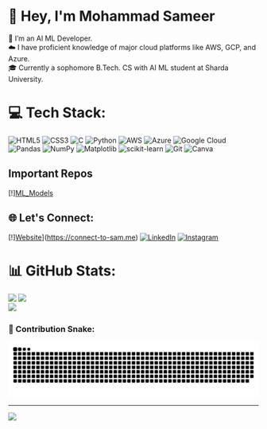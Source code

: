 # 🙌 Hey, I'm Mohammad Sameer

🤖 I’m an AI ML Developer.<br>
☁️ I have proficient knowledge of major cloud platforms like AWS, GCP, and Azure.<br>
🎓 Currently a sophomore B.Tech. CS with AI ML student at Sharda University.

# 💻 Tech Stack:
![HTML5](https://img.shields.io/badge/html5-%23E34F26.svg?style=for-the-badge&logo=html5&logoColor=white) 
![CSS3](https://img.shields.io/badge/css3-%231572B6.svg?style=for-the-badge&logo=css3&logoColor=white) 
![C](https://img.shields.io/badge/c-%2300599C.svg?style=for-the-badge&logo=c&logoColor=white) 
![Python](https://img.shields.io/badge/python-%233776AB.svg?style=for-the-badge&logo=python&logoColor=white)
![AWS](https://img.shields.io/badge/AWS-%23FF9900.svg?style=for-the-badge&logo=amazon-aws&logoColor=white) 
![Azure](https://img.shields.io/badge/azure-%230072C6.svg?style=for-the-badge&logo=microsoftazure&logoColor=white) 
![Google Cloud](https://img.shields.io/badge/GoogleCloud-%234285F4.svg?style=for-the-badge&logo=google-cloud&logoColor=white)  
![Pandas](https://img.shields.io/badge/pandas-%23150458.svg?style=for-the-badge&logo=pandas&logoColor=white) 
![NumPy](https://img.shields.io/badge/numpy-%23013243.svg?style=for-the-badge&logo=numpy&logoColor=white) 
![Matplotlib](https://img.shields.io/badge/Matplotlib-%23ffffff.svg?style=for-the-badge&logo=Matplotlib&logoColor=black) 
![scikit-learn](https://img.shields.io/badge/scikit--learn-%23F7931E.svg?style=for-the-badge&logo=scikit-learn&logoColor=white) 
![Git](https://img.shields.io/badge/git-%23F05033.svg?style=for-the-badge&logo=git&logoColor=white)
![Canva](https://img.shields.io/badge/Canva-%2300C4CC.svg?style=for-the-badge&logo=Canva&logoColor=white) 

## Important Repos
[!][ML_Models](https://github.com/sam0786-xyz/sam0786-xyz/ML)

## 🌐 Let's Connect:
[!][Website](https://img.shields.io/badge/LinkedIn-%230077B5.svg?logo=browser&logoColor=white)](https://connect-to-sam.me) 
[![LinkedIn](https://img.shields.io/badge/LinkedIn-%230077B5.svg?logo=linkedin&logoColor=white)](https://linkedin.com/in/connect-to-sam-xyz) 
[![Instagram](https://img.shields.io/badge/Instagram-%23E4405F.svg?logo=instagram&logoColor=white)](https://www.instagram.com/sam0786.xyz/)


# 📊 GitHub Stats:
![](https://github-readme-stats.vercel.app/api?username=sam0786-xyz&show_icons=true&theme=radical) ![](https://github-readme-streak-stats.herokuapp.com/?user=sam0786-xyz&theme=dark&hide_border=false)<br/>
![](https://github-readme-stats.vercel.app/api/top-langs/?username=sam0786-xyz&theme=dark&hide_border=false&include_all_commits=false&count_private=false&layout=compact) <br/>

### 🐍 Contribution Snake:
<picture>
  <source
    media="(prefers-color-scheme: dark)"
    srcset="https://raw.githubusercontent.com/platane/snk/output/github-contribution-grid-snake-dark.svg"
  />
  <source
    media="(prefers-color-scheme: light)"
    srcset="https://raw.githubusercontent.com/platane/snk/output/github-contribution-grid-snake.svg"
  />
  <img
    alt="github contribution grid snake animation"
    src="https://raw.githubusercontent.com/platane/snk/output/github-contribution-grid-snake.svg"
  />
</picture>


---
[![](https://visitcount.itsvg.in/api?id=sam0786-xyz&icon=0&color=0)](https://visitcount.itsvg.in)
